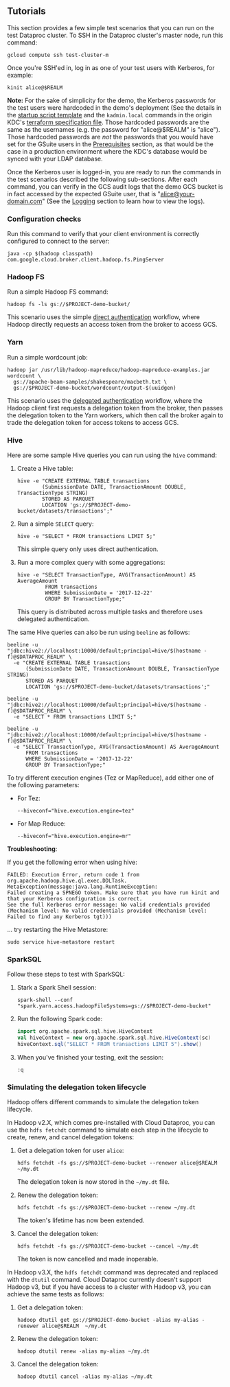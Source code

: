 ## Tutorials

This section provides a few simple test scenarios that you can run on the test Dataproc cluster.
To SSH in the Dataproc cluster's master node, run this command:

```shell
gcloud compute ssh test-cluster-m
```

Once you're SSH'ed in, log in as one of your test users with Kerberos, for example:

```shell
kinit alice@$REALM
```

**Note:** For the sake of simplicity for the demo, the Kerberos passwords for the test users were
hardcoded in the demo's deployment (See the details in the [startup script template](../../terraform/startup-script-kdc.tpl)
and the `kadmin.local` commands in the origin KDC's [terraform specification file](../../terraform/origin_kdc.tf).
Those hardcoded passwords are the same as the usernames (e.g. the password for "alice@$REALM" is "alice").
Those hardcoded passwords are *not* the passwords that you would have set for the GSuite users in the
[Prerequisites](../deploy/index.md#prerequisites) section, as that would be the case in a production environment where
the KDC's database would be synced with your LDAP database.

Once the Kerberos user is logged-in, you are ready to run the commands in the test scenarios
described the following sub-sections. After each command, you can verify in the GCS audit logs
that the demo GCS bucket is in fact accessed by the expected GSuite user, that is
"alice@your-domain.com" (See the [Logging](../concepts/logging.md) section to learn how to view the logs).

### Configuration checks

Run this command to verify that your client environment is correctly configured to connect to the server:

```shell
java -cp $(hadoop classpath) com.google.cloud.broker.client.hadoop.fs.PingServer
```

### Hadoop FS

Run a simple Hadoop FS command:

```shell
hadoop fs -ls gs://$PROJECT-demo-bucket/
```

This scenario uses the simple [direct authentication](../concepts/authentication.md#direct-authentication) workflow,
where Hadoop directly requests an access token from the broker to access GCS.

### Yarn

Run a simple wordcount job:

```shell
hadoop jar /usr/lib/hadoop-mapreduce/hadoop-mapreduce-examples.jar wordcount \
  gs://apache-beam-samples/shakespeare/macbeth.txt \
  gs://$PROJECT-demo-bucket/wordcount/output-$(uuidgen)
```

This scenario uses the [delegated authentication](../concepts/authentication.md#delegated-authentication) workflow, where the Hadoop
client first requests a delegation token from the broker, then passes the delegation token to the
Yarn workers, which then call the broker again to trade the delegation token for access tokens to access GCS.

### Hive

Here are some sample Hive queries you can run using the `hive` command:

1.  Create a Hive table:

    ```shell
    hive -e "CREATE EXTERNAL TABLE transactions
            (SubmissionDate DATE, TransactionAmount DOUBLE, TransactionType STRING)
            STORED AS PARQUET
            LOCATION 'gs://$PROJECT-demo-bucket/datasets/transactions';"
    ```

2.  Run a simple `SELECT` query:

    ```shell
    hive -e "SELECT * FROM transactions LIMIT 5;"
    ```
    This simple query only uses direct authentication.

3.  Run a more complex query with some aggregations:

    ```shell
    hive -e "SELECT TransactionType, AVG(TransactionAmount) AS AverageAmount
             FROM transactions
             WHERE SubmissionDate = '2017-12-22'
             GROUP BY TransactionType;"
    ```
    This query is distributed across multiple tasks and therefore uses delegated
    authentication.

The same Hive queries can also be run using `beeline` as follows:

```shell
beeline -u "jdbc:hive2://localhost:10000/default;principal=hive/$(hostname -f)@$DATAPROC_REALM" \
  -e "CREATE EXTERNAL TABLE transactions
      (SubmissionDate DATE, TransactionAmount DOUBLE, TransactionType STRING)
      STORED AS PARQUET
      LOCATION 'gs://$PROJECT-demo-bucket/datasets/transactions';"

beeline -u "jdbc:hive2://localhost:10000/default;principal=hive/$(hostname -f)@$DATAPROC_REALM" \
  -e "SELECT * FROM transactions LIMIT 5;"

beeline -u "jdbc:hive2://localhost:10000/default;principal=hive/$(hostname -f)@$DATAPROC_REALM" \
  -e "SELECT TransactionType, AVG(TransactionAmount) AS AverageAmount
      FROM transactions
      WHERE SubmissionDate = '2017-12-22'
      GROUP BY TransactionType;"
```

To try different execution engines (Tez or MapReduce), add either one of the following
parameters:

*   For Tez:

    ```shell
    --hiveconf="hive.execution.engine=tez"
    ```

*   For Map Reduce:

    ```shell
    --hiveconf="hive.execution.engine=mr"
    ```

**Troubleshooting**:

If you get the following error when using hive:

```
FAILED: Execution Error, return code 1 from org.apache.hadoop.hive.ql.exec.DDLTask. MetaException(message:java.lang.RuntimeException:
Failed creating a SPNEGO token. Make sure that you have run kinit and that your Kerberos configuration is correct.
See the full Kerberos error message: No valid credentials provided
(Mechanism level: No valid credentials provided (Mechanism level: Failed to find any Kerberos tgt)))
```

... try restarting the Hive Metastore:

```
sudo service hive-metastore restart
```

### SparkSQL

Follow these steps to test with SparkSQL:

1.  Stark a Spark Shell session:

    ```shell
    spark-shell --conf "spark.yarn.access.hadoopFileSystems=gs://$PROJECT-demo-bucket"
    ```

2.  Run the following Spark code:

    ```scala
    import org.apache.spark.sql.hive.HiveContext
    val hiveContext = new org.apache.spark.sql.hive.HiveContext(sc)
    hiveContext.sql("SELECT * FROM transactions LIMIT 5").show()
    ```

3.  When you've finished your testing, exit the session:

    ```shell
    :q
    ```

### Simulating the delegation token lifecycle

Hadoop offers different commands to simulate the delegation token lifecycle.

In Hadoop v2.X, which comes pre-installed with Cloud Dataproc, you can use the
`hdfs fetchdt` command to simulate each step in the lifecycle to create, renew,
and cancel delegation tokens:

1.  Get a delegation token for user `alice`:

    ```shell
    hdfs fetchdt -fs gs://$PROJECT-demo-bucket --renewer alice@$REALM ~/my.dt
    ```
    The delegation token is now stored in the `~/my.dt` file.

2.  Renew the delegation token:

    ```shell
    hdfs fetchdt -fs gs://$PROJECT-demo-bucket --renew ~/my.dt
    ```
    The token's lifetime has now been extended.

3.  Cancel the delegation token:

    ```shell
    hdfs fetchdt -fs gs://$PROJECT-demo-bucket --cancel ~/my.dt
    ```
    The token is now cancelled and made inoperable.

In Hadoop v3.X, the `hdfs fetchdt` command was deprecated and replaced with the `dtutil`
command. Cloud Dataproc currently doesn't support Hadoop v3, but if you have access to
a cluster with Hadoop v3, you can achieve the same tests as follows:

1.  Get a delegation token:

    ```shell
    hadoop dtutil get gs://$PROJECT-demo-bucket -alias my-alias -renewer alice@$REALM  ~/my.dt
    ```
2.  Renew the delegation token:

    ```shell
    hadoop dtutil renew -alias my-alias ~/my.dt
    ```
    
3.  Cancel the delegation token:

    ```shell
    hadoop dtutil cancel -alias my-alias ~/my.dt
    ```
